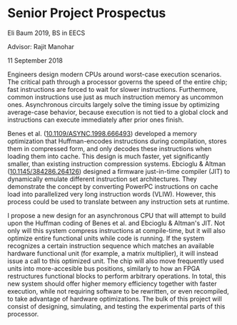 # Senior Project Prospectus

Eli Baum 2019, BS in EECS

Advisor: Rajit Manohar

11 September 2018



Engineers design modern CPUs around worst-case execution scenarios. The critical path through a processor governs the speed of the entire chip; fast instructions are forced to wait for slower instructions. Furthermore, common instructions use just as much instruction memory as uncommon ones. Asynchronous circuits largely solve the timing issue by optimizing average-case behavior, because execution is not tied to a global clock and instructions can execute immediately after prior ones finish.

Benes et al. ([10.1109/ASYNC.1998.666493](http://doi.org/10.1109/ASYNC.1998.666493)) developed a memory optimization that Huffman-encodes instructions during compilation, stores them in compressed form, and only decodes these instructions when loading them into cache. This design is much faster, yet significantly smaller, than existing instruction compression systems. Ebcioglu & Altman ([10.1145/384286.264126](https://doi.org/10.1145/384286.264126)) designed a firmware just-in-time compiler (JIT) to dynamically emulate different instruction set architectures. They demonstrate the concept by converting PowerPC instructions on cache load into parallelized very long instruction words (VLIW). However, this process could be used to translate between any instruction sets at runtime.

I propose a new design for an asynchronous CPU that will attempt to build upon the Huffman coding of Benes et al. and Ebcioglu & Altman's JIT. Not only will this system compress instructions at compile-time, but it will also optimize entire functional units while code is running. If the system recognizes a certain instruction sequence which matches an available hardware functional unit (for example, a matrix multiplier), it will instead issue a call to this optimized unit. The chip will also move frequently used units  into more-accesible bus positions, similarly to how an FPGA restructures functional blocks to perform arbitrary operations. In total, this new system should offer higher memory efficiency together with faster execution, while not requiring software to be rewritten, or even recompiled, to take advantage of hardware optimizations. The bulk of this project will consist of designing, simulating, and testing the experimental parts of this processor.